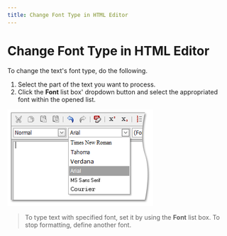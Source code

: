 ```yaml
---
title: Change Font Type in HTML Editor
---
```

# Change Font Type in HTML Editor
To change the text's font type, do the following.
1. Select the part of the text you want to process.
2. Click the **Font** list box' dropdown button and select the appropriated font within the opened list.

![ASPxHtmlEditor-WorkingWithText-FontType](../../../images/Img7395.png)

> To type text with specified font, set it by using the **Font** list box. To stop formatting, define another font.